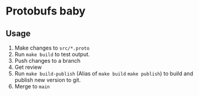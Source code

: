 # Protobufs baby

## Usage

1. Make changes to `src/*.proto`
2. Run `make build` to test output.
3. Push changes to a branch
4. Get review
5. Run `make build-publish` (Alias of `make build` `make publish`) to build and publish new version to git.
6. Merge to `main`
